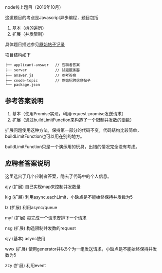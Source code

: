 node线上题目（2016年10月）

这道题目的考点是Javascript异步编程，题目包括
1. 基本（树的遍历）
2. 扩展（并发限制）

具体题目描述参见[原始帖子记录](/cnode-topic.md)

项目结构如下
```
├── applicant-answer   // 应聘者答案
├── server             // 试题服务器
├── answer.js          // 参考答案
├── cnode-topic        // 原始招聘信息帖子
└── package.json
```

参考答案说明
-----------
1. 基本（使用Promise实现，利用request-promise发送请求）
2. 扩展（通过buildLimitFunction来构造了一个限制并发数的函数）

扩展问题使用这种方法，保持第一部分的代码不变，代码结构比较简单，buildLimitFunction也可以用在别的地方。

buildLimitFunction只是一个演示用的玩具，出错的情况完全没有考虑。

应聘者答案说明
-----------

这里选出了几个应聘者答案，隐去了代码中的个人信息。

ajy (扩展) 自己实现map来控制并发数量

klg (扩展) 利用async.eachLimit，小缺点是不能始终保持并发数为5

lz (扩展) 利用async/queue

myf (扩展) 每完成一个请求安排下一个请求

nsg (扩展) 构造限制并发数的request

sjy (基本) async使用

wwx (扩展) 使用generator并以5个为一组发送请求，小缺点是不能始终保持并发数为5

zzy (扩展) 利用event
